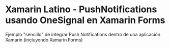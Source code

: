 # Xamarin Latino - PushNotifications usando OneSignal en Xamarin Forms

Ejemplo "sencillo" de integrar Push Notifications dentro de una aplicación Xamarin (incluyendo Xamarin Forms)
